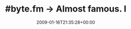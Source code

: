 ---
retweeted: false
source: <a href="http://twitter.com" rel="nofollow">Twitter Web Client</a>
entities:
  hashtags:
  - text: byte
    indices:
    - '0'
    - '5'
  symbols: []
  user_mentions:
  - name: "@smile_x *th"
    screen_name: smile_x
    indices:
    - '40'
    - '48'
    id_str: '14692865'
    id: '14692865'
  urls: []
display_text_range:
- '0'
- '69'
favorite_count: '0'
id_str: '1124763742'
truncated: false
retweet_count: '0'
id: '1124763742'
created_at: Fri Jan 16 21:35:28 +0000 2009
favorited: false
full_text: "#byte.fm -&gt; Almost famous. Immernoch [@smile_x](https://twitter.com/smile_x)
  dankbar für den Tip."
lang: de
tags:
- byte
- pesos:twitter
date: '2009-01-16T21:35:28+00:00'
src: https://twitter.com/bascht/status/1124763742
original_url: https://twitter.com/bascht/status/1124763742
type: twitter_tweet
text: "#byte.fm -&gt; Almost famous. Immernoch [@smile_x](https://twitter.com/smile_x)
  dankbar für den Tip."
title: "#byte.fm -&gt; Almost famous. I"

---